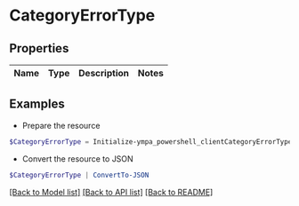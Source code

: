 # CategoryErrorType
## Properties

Name | Type | Description | Notes
------------ | ------------- | ------------- | -------------

## Examples

- Prepare the resource
```powershell
$CategoryErrorType = Initialize-ympa_powershell_clientCategoryErrorType 
```

- Convert the resource to JSON
```powershell
$CategoryErrorType | ConvertTo-JSON
```

[[Back to Model list]](../README.md#documentation-for-models) [[Back to API list]](../README.md#documentation-for-api-endpoints) [[Back to README]](../README.md)


